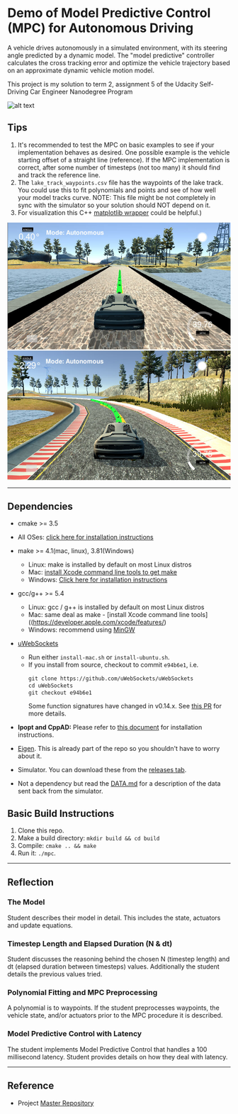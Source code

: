 [image1]: ./img/straight.PNG "im1"
[image2]: ./img/curve.PNG "im2"
[gif]: ./doc/mpc-vid2.gif "gif1"


# Demo of Model Predictive Control (MPC) for Autonomous Driving

A vehicle drives autonomously in a simulated environment, with its steering angle predicted by a dynamic model. The "model predictive" controller calculates the cross tracking error and optimize the vehicle trajectory based on an approximate dynamic vehicle motion model. 

This project is my solution to term 2, assignment 5 of the Udacity Self-Driving Car Engineer Nanodegree Program

![alt text][gif]


## Tips

1. It's recommended to test the MPC on basic examples to see if your implementation behaves as desired. One possible example is the vehicle starting offset of a straight line (reference). If the MPC implementation is correct, after some number of timesteps
(not too many) it should find and track the reference line.
2. The `lake_track_waypoints.csv` file has the waypoints of the lake track. You could use this to fit polynomials and points and see of how well your model tracks curve. NOTE: This file might be not completely in sync with the simulator so your solution should NOT depend on it.
3. For visualization this C++ [matplotlib wrapper](https://github.com/lava/matplotlib-cpp) could be helpful.)


![alt text][image1]
![alt text][image2]





---

## Dependencies

* cmake >= 3.5
 * All OSes: [click here for installation instructions](https://cmake.org/install/)
* make >= 4.1(mac, linux), 3.81(Windows)
  * Linux: make is installed by default on most Linux distros
  * Mac: [install Xcode command line tools to get make](https://developer.apple.com/xcode/features/)
  * Windows: [Click here for installation instructions](http://gnuwin32.sourceforge.net/packages/make.htm)
* gcc/g++ >= 5.4
  * Linux: gcc / g++ is installed by default on most Linux distros
  * Mac: same deal as make - [install Xcode command line tools]((https://developer.apple.com/xcode/features/)
  * Windows: recommend using [MinGW](http://www.mingw.org/)
* [uWebSockets](https://github.com/uWebSockets/uWebSockets)
  * Run either `install-mac.sh` or `install-ubuntu.sh`.
  * If you install from source, checkout to commit `e94b6e1`, i.e.
    ```
    git clone https://github.com/uWebSockets/uWebSockets
    cd uWebSockets
    git checkout e94b6e1
    ```
    Some function signatures have changed in v0.14.x. See [this PR](https://github.com/udacity/CarND-MPC-Project/pull/3) for more details.

* **Ipopt and CppAD:** Please refer to [this document](https://github.com/udacity/CarND-MPC-Project/blob/master/install_Ipopt_CppAD.md) for installation instructions.
* [Eigen](http://eigen.tuxfamily.org/index.php?title=Main_Page). This is already part of the repo so you shouldn't have to worry about it.
* Simulator. You can download these from the [releases tab](https://github.com/udacity/self-driving-car-sim/releases).
* Not a dependency but read the [DATA.md](./DATA.md) for a description of the data sent back from the simulator.


## Basic Build Instructions
1. Clone this repo.
2. Make a build directory: `mkdir build && cd build`
3. Compile: `cmake .. && make`
4. Run it: `./mpc`.



---

## Reflection
### The Model
Student describes their model in detail. This includes the state, actuators and update equations.

### Timestep Length and Elapsed Duration (N & dt)
Student discusses the reasoning behind the chosen N (timestep length) and dt (elapsed duration between timesteps) values.
Additionally the student details the previous values tried.

### Polynomial Fitting and MPC Preprocessing
A polynomial is to waypoints.
If the student preprocesses waypoints, the vehicle state, and/or actuators prior to the MPC procedure it is described.

### Model Predictive Control with Latency
The student implements Model Predictive Control that handles a 100 millisecond latency. Student provides details on how they deal with latency.


---
## Reference
* Project [Master Repository](https://github.com/udacity/CarND-MPC-Project)
